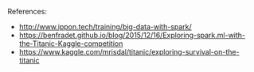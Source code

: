 References:

- http://www.ippon.tech/training/big-data-with-spark/
- https://benfradet.github.io/blog/2015/12/16/Exploring-spark.ml-with-the-Titanic-Kaggle-competition
- https://www.kaggle.com/mrisdal/titanic/exploring-survival-on-the-titanic
